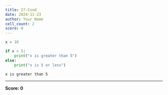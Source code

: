 ```yaml
---
title: If-Cond
date: 2024-11-23
author: Your Name
cell_count: 2
score: 0
---
```


```python
x = 10
```


```python
if x > 5:
    print("x is greater than 5")
else:
    print("x is 5 or less")
```

    x is greater than 5



---
**Score: 0**
